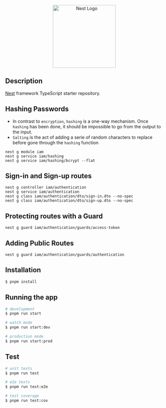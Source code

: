 <p align="center">
  <a href="http://nestjs.com/" target="blank"><img src="https://nestjs.com/img/logo-small.svg" width="200" alt="Nest Logo" /></a>
</p>


## Description

[Nest](https://github.com/nestjs/nest) framework TypeScript starter repository.

## Hashing Passwords
- In contrast to `encryption`, `hashing` is a one-way mechanism. Once `hashing` has been done, it should be impossible to go from the output to the input.
- `Salting` is the act of adding a serie of random characters to replace before gone through the `hashing` function
```
nest g module iam
nest g service iam/hashing
nest g service iam/hashing/bcrypt --flat
```

## Sign-in and Sign-up routes
```
nest g controller iam/authentication
nest g service iam/authentication
nest g class iam/authentication/dto/sign-in.dto --no-spec
nest g class iam/authentication/dto/sign-up.dto --no-spec
```

## Protecting routes with a Guard
```
nest g guard iam/authentication/guards/access-token
```

## Adding Public Routes
```
nest g guard iam/authentication/guards/authentication
```
## Installation

```bash
$ pnpm install
```

## Running the app

```bash
# development
$ pnpm run start

# watch mode
$ pnpm run start:dev

# production mode
$ pnpm run start:prod
```

## Test

```bash
# unit tests
$ pnpm run test

# e2e tests
$ pnpm run test:e2e

# test coverage
$ pnpm run test:cov
```
